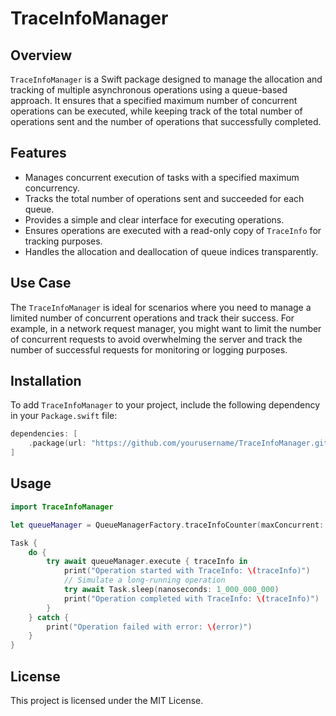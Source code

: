# TraceInfoManager

## Overview

`TraceInfoManager` is a Swift package designed to manage the allocation and tracking of multiple asynchronous operations using a queue-based approach. It ensures that a specified maximum number of concurrent operations can be executed, while keeping track of the total number of operations sent and the number of operations that successfully completed.

## Features

- Manages concurrent execution of tasks with a specified maximum concurrency.
- Tracks the total number of operations sent and succeeded for each queue.
- Provides a simple and clear interface for executing operations.
- Ensures operations are executed with a read-only copy of `TraceInfo` for tracking purposes.
- Handles the allocation and deallocation of queue indices transparently.

## Use Case

The `TraceInfoManager` is ideal for scenarios where you need to manage a limited number of concurrent operations and track their success. For example, in a network request manager, you might want to limit the number of concurrent requests to avoid overwhelming the server and track the number of successful requests for monitoring or logging purposes.

## Installation

To add `TraceInfoManager` to your project, include the following dependency in your `Package.swift` file:

```swift
dependencies: [
    .package(url: "https://github.com/yourusername/TraceInfoManager.git", from: "1.0.0")
]
```

## Usage

```swift
import TraceInfoManager

let queueManager = QueueManagerFactory.traceInfoCounter(maxConcurrent: 5)

Task {
    do {
        try await queueManager.execute { traceInfo in
            print("Operation started with TraceInfo: \(traceInfo)")
            // Simulate a long-running operation
            try await Task.sleep(nanoseconds: 1_000_000_000)
            print("Operation completed with TraceInfo: \(traceInfo)")
        }
    } catch {
        print("Operation failed with error: \(error)")
    }
}
```

## License

This project is licensed under the MIT License.
